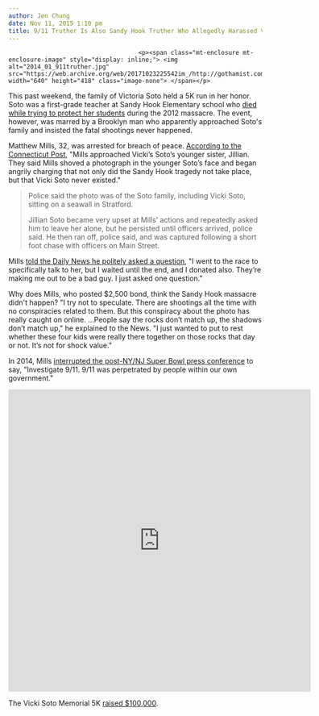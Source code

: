 ```yaml
---
author: Jen Chung
date: Nov 11, 2015 1:10 pm
title: 9/11 Truther Is Also Sandy Hook Truther Who Allegedly Harassed Victim's Family
---
```


	
										<p><span class="mt-enclosure mt-enclosure-image" style="display: inline;"> <img alt="2014_01_911truther.jpg" src="https://web.archive.org/web/20171023225542im_/http://gothamist.com/attachments/jen/2014_01_911truther.jpg" width="640" height="418" class="image-none"> </span></p>

<p>This past weekend, the family of Victoria Soto held a 5K run in her honor. Soto was a first-grade teacher at Sandy Hook Elementary school who <a href="https://web.archive.org/web/20171023225542/http://gothamist.com/2012/12/15/heroic_teachers_and_staff_protected.php">died while trying to protect her students</a> during the 2012 massacre. The event, however, was marred by a Brooklyn man who apparently approached Soto&apos;s family and insisted the fatal shootings never happened. </p>

<p>Matthew Mills, 32, was arrested for breach of peace. <a href="https://web.archive.org/web/20171023225542/http://www.ctpost.com/news/article/Police-Truther-tried-to-disrupt-race-for-slain-6620218.php">According to the Connecticut Post</a>, &quot;Mills approached Vicki&#x2019;s Soto&#x2019;s younger sister, Jillian. They said Mills shoved a photograph in the younger Soto&#x2019;s face and began angrily charging that not only did the Sandy Hook tragedy not take place, but that Vicki Soto never existed.&quot;</p><blockquote>Police said the photo was of the Soto family, including Vicki Soto, sitting on a seawall in Stratford.<p></p>

<p>Jillian Soto became very upset at Mills&#x2019; actions and repeatedly asked him to leave her alone, but he persisted until officers arrived, police said. He then ran off, police said, and was captured following a short foot chase with officers on Main Street.</p></blockquote>Mills <a href="https://web.archive.org/web/20171023225542/http://www.nydailynews.com/news/national/brooklyn-man-harassed-family-slain-newtown-teacher-article-1.2430266">told the Daily News he politely asked a question</a>, &quot;I went to the race to specifically talk to her, but I waited until the end, and I donated also. They&#x2019;re making me out to be a bad guy. I just asked one question.&quot;<p></p>

<p>Why does Mills, who posted $2,500 bond, think the Sandy Hook massacre didn&apos;t happen? &quot;I try not to speculate. There are shootings all the time with no conspiracies related to them. But this conspiracy about the photo has really caught on online. &#x2026;People say the rocks don&#x2019;t match up, the shadows don&#x2019;t match up,&quot; he explained to the News. &quot;I just wanted to put to rest whether these four kids were really there together on those rocks that day or not. It&#x2019;s not for shock value.&quot;</p>

<p>In 2014, Mills <a href="https://web.archive.org/web/20171023225542/http://gothamist.com/2014/02/03/911_truther_got_past_high_security.php">interrupted the post-NY/NJ Super Bowl press conference</a> to say, &quot;Investigate 9/11. 9/11 was perpetrated by people within our own government.&quot;</p>

<center><iframe src="https://web.archive.org/web/20171023225542if_/https://vine.co/v/MzEwYOhX9Hm/embed/simple" width="600" height="600" frameborder="0"></iframe><script src="https://web.archive.org/web/20171023225542js_/https://platform.vine.co/static/scripts/embed.js"></script></center>

<p>The Vicki Soto Memorial 5K <a href="https://web.archive.org/web/20171023225542/http://www.newstimes.com/news/article/Memorial-run-for-slain-Sandy-Hook-teacher-raises-6622218.php">raised $100,000</a>.</p>					
										
									
				